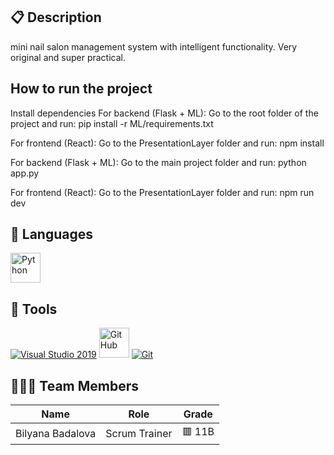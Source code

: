 ## 📋 Description
mini nail salon management system with intelligent functionality. Very original and super practical.

## How to run the project
Install dependencies
For backend (Flask + ML):
Go to the root folder of the project and run:
pip install -r ML/requirements.txt

For frontend (React):
Go to the PresentationLayer folder and run:
npm install

For backend (Flask + ML):
Go to the main project folder and run:
python app.py

For frontend (React):
Go to the PresentationLayer folder and run:
npm run dev


## 🚀 Languages 
  <p align="left"> 
  <a href="https://python.com/"><img width=48 height=48 src="https://upload.wikimedia.org/wikipedia/commons/thumb/c/c3/Python-logo-notext.svg/800px-Python-logo-notext.svg.png" alt="Python"/></a>
 
  </p>


  ## 🔧 Tools 
  <p align="left"> 
  <a href="https://visualstudio.microsoft.com/"><img src="https://img.icons8.com/fluency/48/000000/visual-studio.png" alt="Visual Studio 2019"/></a>
     <a href="https://git-scm.com/"><img src="https://cdn-icons-png.flaticon.com/512/25/25231.png" alt="GitHub" heigh=48px width=48px/></a>
    <a href="https://git-scm.com/"><img src="https://img.icons8.com/color/48/000000/git.png" alt="Git"/></a>
    </a>
  </p> 
  
## 👨🏻‍💻 Team Members
| **Name** | **Role** | **Grade** |
| :---:   | :---: | :---: |
| Bilyana Badalova | Scrum Trainer  | 🟥 11B |
